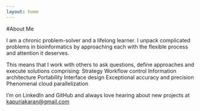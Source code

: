 ```yaml
---
layout: home
---
```

#About Me

I am a chronic problem-solver and a lifelong learner. I unpack complicated problems in bioinformatics by approaching each with the flexible process and attention it deserves.

This means that I work with others to ask questions, define approaches and execute solutions comprising:
    Strategy
    Workflow control
    Information architecture
    Portability 
    Interface design
    Exceptional accuracy and precision
    Phenomenal cloud parallelization

I’m on LinkedIn and GitHub and always love hearing about new projects at kapuriakaran@gmail.com
